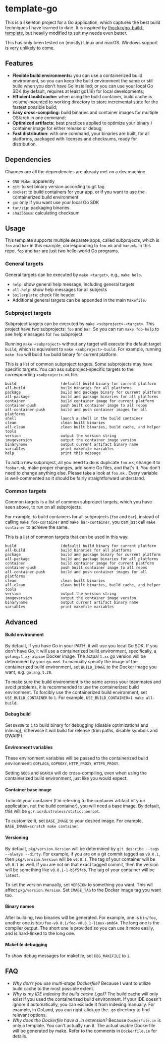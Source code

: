 # template-go

This is a skeleton project for a Go application, which captures the best build techniques I have learned to date. It is inspired by [thockin/go-build-template](https://github.com/thockin/go-build-template), but heavily modified to suit my needs even better.

This has only been tested on (mostly) Linux and macOS. Windows support is very unlikely to come.

## Features

- **Flexible build environments:** you can use a containerized build environment, so you can keep the build environment the same or still build when you don't have Go installed; or you can use your local Go SDK (by default, requires at least go1.16) for local developments;
- **Efficient build cache:** when using the build container, build cache is volume-mounted to working directory to store incremental state for the fastest possible build;
- **Easy cross-compiling:** build binaries and container images for multiple OS/arch in one command;
- **Optimized artifacts:** best practices applied to optimize your binary / container image for either release or debug;
- **Fast distribution:** with one command, your binaries are built, for all platforms, packaged with licenses and checksums, ready for distribution.

## Dependencies

Chances are all the dependencies are already met on a dev machine.

- `GNU Make`: apparently
- `git`: to set binary version according to git tag
- `docker`: to build containers for your app, or if you want to use the containerized build environment
- `go`: only if you want use your local Go SDK
- `tar/zip`: packaging binaries
- `sha256sum`: calculating checksum

## Usage

This template supports multiple separate apps, called _subprojects_, which is `foo` and `bar` in this example, corresponding to `foo.mk` and `bar.mk`. In this repo, `foo` and `bar` are just two hello-world Go programs.

### General targets

General targets can be executed by `make <target>`, e.g., `make help`.

- `help`: show general help message, including general targets
- `all-help`: show help messages for all subjects
- `boilerplate`: check file header
- Additional general targets can be appended in the main `Makefile`.

### Subproject targets

Subproject targets can be executed by `make <subproject>-<target>`. This project have two subprojects: `foo` and `bar`. So you can run `make foo-help` to see help messages for `foo` subproject.

Running `make <subproject>` without any target will execute the default target `build`, which is equivalent to `make <subproject>-build`. For example, running `make foo` will build `foo` build binary for current platform.

This is a list of common subproject targets. Some subprojects may have specific targets. You can ass subproject-specific targets to the corresponding `<subproject>.mk` file.


```
build                    (default) build binary for current platform
all-build                build binaries for all platforms
package                  build and package binary for current platform
all-package              build and package binaries for all platforms
container                build container image for current platform
container-push           push built container image to all repos
all-container-push       build and push container images for all platforms
shell                    launch a shell in the build container
clean                    clean built binaries
all-clean                clean built binaries, build cache, and helper tools
version                  output the version string
imageversion             output the container image version
binaryname               output current artifact binary name
variables                print makefile variables
help                     print this message
```

To add a new subproject, all you need to do is duplicate `foo.mk`, change it to `foobar.mk`, make proper changes, add some Go files, and that's it. You don't need to change anything else. Please take a look at `foo.mk` . Every variable is well-commented so it should be fairly straightforward understand.

### Common targets

Common targets is a list of common subproject targets, which you have seen above, to run on all subprojects.

For example, to build containers for all subprojects (`foo` and `bar`), instead of calling `make foo-container` and `make bar-container`, you can just call `make container` to achieve the same.

This is a list of common targets that can be used in this way.

```
build                    (default) build binary for current platform
all-build                build binaries for all platforms
package                  build and package binary for current platform
all-package              build and package binaries for all platforms
container                build container image for current platform
container-push           push built container image to all repos
all-container-push       build and push container images for all platforms
clean                    clean built binaries
all-clean                clean built binaries, build cache, and helper tools
version                  output the version string
imageversion             output the container image version
binaryname               output current artifact binary name
variables                print makefile variables
```

## Advanced

#### Build environment

By default, if you have Go in your PATH, it will use you local Go SDK. If you don't have Go, it will use a containerized build environment, specifically, a `golang:1.xx-alpine` Docker image. The actual `1.xx` go version will be determined by your `go.mod`. To manually specify the image of the containerized build environment, set `BUILD_IMAGE` to the Docker image you want, e.g. `golang:1.20`.

To make sure the build environment is the same across your teammates and avoid problems, it is recommended to use the containerized build environment. To forcibly use the containerized build environment, set `USE_BUILD_CONTAINER` to `1`. For example, `USE_BUILD_CONTAINER=1 make all-build`.

#### Debug build

Set `DEBUG` to `1` to build binary for debugging (disable optimizations and inlining), otherwise it will build for release (trim paths, disable symbols and DWARF).

#### Environment variables

These environment variables will be passed to the containerized build environment: `GOFLAGS`, `GOPROXY`, `HTTP_PROXY`, `HTTPS_PROXY`.

Setting `GOOS` and `GOARCH` will do cross-compiling, even when using the containerized build environment, just like you would expect.

#### Container base image

To build your container (I'm referring to the container artifact of your application, not the build container), you will need a base image. By default, this will be `gcr.io/distroless/static:nonroot`.

To customize it, set `BASE_IMAGE` to your desired image. For example, `BASE_IMAGE=scratch make container`.

#### Versioning

By default, `pkg/version.Version` will be determined by `git describe --tags --always --dirty`. For example, if you are on a git commit tagged as `v0.0.1`, then `pkg/version.Version` will be `v0.0.1`. The tag of your container will be `v0.0.1` as well. If you are not on that exact tagged commit, then the version will be something like `v0.0.1-1-b5f5feb`. The tag of your container will be `latest`.

To set the version manually, set `VERSION` to something you want. This will affect `pkg/version.Version`. Set `IMAGE_TAG` to the Docker image tag you want too.

#### Binary names

After building, two binaries will be generated. For example, one is `bin/foo`, another one is `bin/foo-v0.0.1/foo-v0.0.1-linux-amd64`. The long one is the compiler output. The short one is provided so you can use it more easily, and is hard-linked to the long one.

#### Makefile debugging

To show debug messages for makefile, set `DBG_MAKEFILE` to `1`.

## FAQ

- *Why don't you use multi-stage Dockerfile?* Because I want to utilize build cache to the most possible extent.
- *Why is my IDE indexing the build cache (.go)?* The build cache will only exist if you used the containerized build environment. If your IDE doesn't ignore it automatically, you can exclude it from indexing manually. For example, in GoLand, you can right-click on the `.go` directory to find relevant options.
- *Why does the Dockerfile have a .in extension?* Because `Dockerfile.in` is only a template. You can't actually run it. The actual usable Dockerfile will be generated by make. Refer to the comments in `Dockerfile.in` for details.